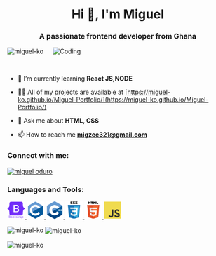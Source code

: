 

<h1 align="center">Hi 👋, I'm Miguel</h1>
<h3 align="center">A passionate frontend developer from Ghana</h3>
<img align="right" alt="Coding" width="400" src= "https://cdn.pixabay.com/photo/2018/06/08/00/48/developer-3461405_1280.png">



<p align="left"> <img src="https://komarev.com/ghpvc/?username=miguel-ko&label=Profile%20views&color=0e75b6&style=flat" alt="miguel-ko" /> </p>

<p align="left"> <a href="https://twitter.com/" target="blank"><img src="https://img.shields.io/twitter/follow/?logo=twitter&style=for-the-badge" alt="" /></a> </p>

- 🌱 I’m currently learning **React JS,NODE**

- 👨‍💻 All of my projects are available at [https://miguel-ko.github.io/Miguel-Portfolio/](https://miguel-ko.github.io/Miguel-Portfolio/)

- 💬 Ask me about **HTML, CSS**

- 📫 How to reach me **migzee321@gmail.com**

<h3 align="left">Connect with me:</h3>
<p align="left">
<a href="https://linkedin.com/in/miguel oduro" target="blank"><img align="center" src="https://raw.githubusercontent.com/rahuldkjain/github-profile-readme-generator/master/src/images/icons/Social/linked-in-alt.svg" alt="miguel oduro" height="30" width="40" /></a>
</p>

<h3 align="left">Languages and Tools:</h3>
<p align="left"> <a href="https://getbootstrap.com" target="_blank" rel="noreferrer"> <img src="https://raw.githubusercontent.com/devicons/devicon/master/icons/bootstrap/bootstrap-plain-wordmark.svg" alt="bootstrap" width="40" height="40"/> </a> <a href="https://www.cprogramming.com/" target="_blank" rel="noreferrer"> <img src="https://raw.githubusercontent.com/devicons/devicon/master/icons/c/c-original.svg" alt="c" width="40" height="40"/> </a> <a href="https://www.w3schools.com/cpp/" target="_blank" rel="noreferrer"> <img src="https://raw.githubusercontent.com/devicons/devicon/master/icons/cplusplus/cplusplus-original.svg" alt="cplusplus" width="40" height="40"/> </a> <a href="https://www.w3schools.com/css/" target="_blank" rel="noreferrer"> <img src="https://raw.githubusercontent.com/devicons/devicon/master/icons/css3/css3-original-wordmark.svg" alt="css3" width="40" height="40"/> </a> <a href="https://www.w3.org/html/" target="_blank" rel="noreferrer"> <img src="https://raw.githubusercontent.com/devicons/devicon/master/icons/html5/html5-original-wordmark.svg" alt="html5" width="40" height="40"/> </a> <a href="https://developer.mozilla.org/en-US/docs/Web/JavaScript" target="_blank" rel="noreferrer"> <img src="https://raw.githubusercontent.com/devicons/devicon/master/icons/javascript/javascript-original.svg" alt="javascript" width="40" height="40"/> </a> </p>

<p><img align="left" src="https://github-readme-stats.vercel.app/api/top-langs?username=miguel-ko&show_icons=true&locale=en&layout=compact" alt="miguel-ko" /></p>

<p>&nbsp;<img align="center" src="https://github-readme-stats.vercel.app/api?username=miguel-ko&show_icons=true&locale=en" alt="miguel-ko" /></p>

<p><img align="center" src="https://github-readme-streak-stats.herokuapp.com/?user=miguel-ko&" alt="miguel-ko" /></p>

